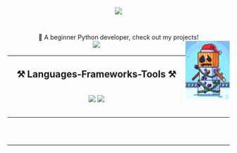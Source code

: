 <h1 align="center">
    <img src="https://readme-typing-svg.herokuapp.com/?font=Righteous&size=35&center=true&vCenter=true&width=500&height=70&duration=4000&color=FF5733&lines=Hi+There!+👋;+I'm+Tewxx!" />
</h1>

<br/>

<div align="center">
    🔭 A beginner Python developer, check out my projects!
</div>
<img align="right" alt="Snowman" width="100" src="https://github.com/Tewxx/Tewxx/blob/main/Fun%20Gif.gif" />

<div align="center"> 
    <a href="mailto:pedro.sales.ytfutzloop@gmail.com">
        <img src="https://img.shields.io/badge/Gmail-333333?style=for-the-badge&logo=gmail&logoColor=red" />
    </a>
</div>

<hr/>
<h2 align="center">⚒️ Languages-Frameworks-Tools ⚒️</h2>
<br/>
<div align="center">
    <img src="https://skillicons.dev/icons?i=vscode,github" />
    <img src="https://skillicons.dev/icons?i=python,javascript" /><br>
</div>

<br/>
<hr/>

<div align="center">
 
 </div>
<br/><br/>

<hr/>

<br/>

<br/>
